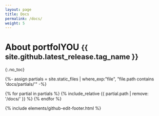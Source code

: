 ```yaml
---
layout: page
title: Docs
permalink: /docs/
weight: 5
---
```


# About portfolYOU <small class="text-muted">{{ site.github.latest_release.tag_name }}</small>
{:.no_toc}

{%- assign partials = site.static_files | where_exp:"file", "file.path contains 'docs/partials/'" -%}

{% for partial in partials %}
{% include_relative {{ partial.path | remove: '/docs/' }} %}
{% endfor %}

{% include elements/github-edit-footer.html %}
